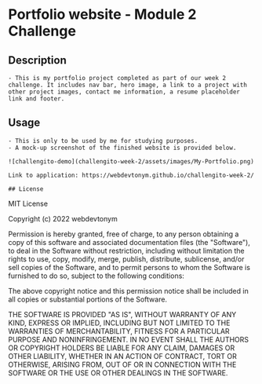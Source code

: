 # Portfolio website - Module 2 Challenge

## Description

    - This is my portfolio project completed as part of our week 2 challenge. It includes nav bar, hero image, a link to a project with other project images, contact me information, a resume placeholder link and footer.

## Usage

    - This is only to be used by me for studying purposes.
    - A mock-up screenshot of the finished website is provided below.

    ![challengito-demo](challengito-week-2/assets/images/My-Portfolio.png)

    Link to application: https://webdevtonym.github.io/challengito-week-2/

    ## License

MIT License

Copyright (c) 2022 webdevtonym

Permission is hereby granted, free of charge, to any person obtaining a copy
of this software and associated documentation files (the "Software"), to deal
in the Software without restriction, including without limitation the rights
to use, copy, modify, merge, publish, distribute, sublicense, and/or sell
copies of the Software, and to permit persons to whom the Software is
furnished to do so, subject to the following conditions:

The above copyright notice and this permission notice shall be included in all
copies or substantial portions of the Software.

THE SOFTWARE IS PROVIDED "AS IS", WITHOUT WARRANTY OF ANY KIND, EXPRESS OR
IMPLIED, INCLUDING BUT NOT LIMITED TO THE WARRANTIES OF MERCHANTABILITY,
FITNESS FOR A PARTICULAR PURPOSE AND NONINFRINGEMENT. IN NO EVENT SHALL THE
AUTHORS OR COPYRIGHT HOLDERS BE LIABLE FOR ANY CLAIM, DAMAGES OR OTHER
LIABILITY, WHETHER IN AN ACTION OF CONTRACT, TORT OR OTHERWISE, ARISING FROM,
OUT OF OR IN CONNECTION WITH THE SOFTWARE OR THE USE OR OTHER DEALINGS IN THE
SOFTWARE.